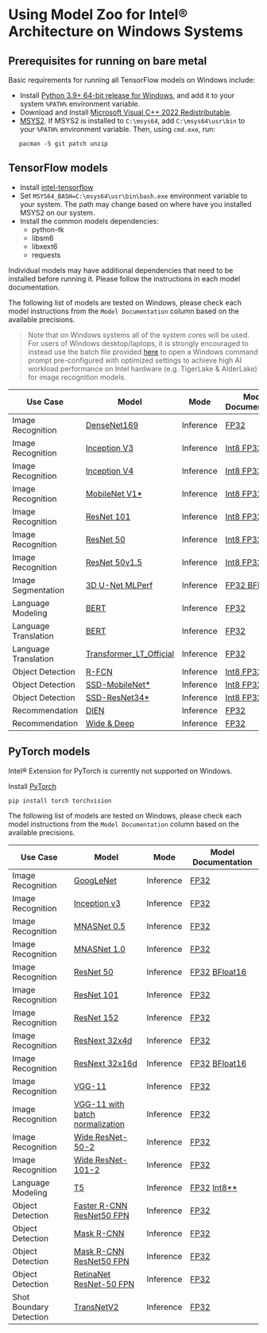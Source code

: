 # Using Model Zoo for Intel® Architecture on Windows Systems

## Prerequisites for running on bare metal

Basic requirements for running all TensorFlow models on Windows include:
 * Install [Python 3.9+ 64-bit release for Windows](https://www.python.org/downloads/windows/), and add it to your system `%PATH%` environment variable.
 * Download and Install [Microsoft Visual C++ 2022 Redistributable](https://docs.microsoft.com/en-us/cpp/windows/latest-supported-vc-redist?view=msvc-170).
 * [MSYS2](https://www.msys2.org). If MSYS2 is installed to `C:\msys64`, add `C:\msys64\usr\bin` to your `%PATH%` environment variable.
 Then, using `cmd.exe`, run:
 ```
    pacman -S git patch unzip
 ```

## TensorFlow models
* Install [intel-tensorflow](https://pypi.org/project/intel-tensorflow/)
* Set `MSYS64_BASH=C:\msys64\usr\bin\bash.exe` environment variable to your system. The path may change based on where have you installed MSYS2 on our system.
* Install the common models dependencies:
     * python-tk
     * libsm6
     * libxext6
     * requests
 
Individual models may have additional dependencies that need to be
installed before running it. Please follow the instructions in each model documentation. 

The following list of models are tested on Windows, please check each model instructions from the `Model Documentation` column based on the available precisions.
>Note that on Windows systems all of the system cores will be used. 
>For users of Windows desktop/laptops, it is strongly encouraged to instead use the batch file provided [here](/benchmarks/common/windows_intel1dnn_setenv.bat) to open a Windows command prompt pre-configured with optimized settings to achieve high AI workload performance on Intel hardware (e.g. TigerLake & AlderLake) for image recognition models.

| Use Case                | Model              | Mode      | Model Documentation |
| ----------------------- | ------------------ | --------- | --------------------------------- |
| Image Recognition       | [DenseNet169](https://arxiv.org/pdf/1608.06993.pdf) | Inference | [FP32](/benchmarks/image_recognition/tensorflow/densenet169/inference/README.md) |
| Image Recognition       | [Inception V3](https://arxiv.org/pdf/1512.00567.pdf) | Inference | [Int8 FP32](/benchmarks/image_recognition/tensorflow/inceptionv3/inference/README.md) |
| Image Recognition       | [Inception V4](https://arxiv.org/pdf/1602.07261.pdf) | Inference | [Int8 FP32](/benchmarks/image_recognition/tensorflow/inceptionv4/inference/README.md) |
| Image Recognition       | [MobileNet V1*](https://arxiv.org/pdf/1704.04861.pdf) | Inference | [Int8 FP32](/benchmarks/image_recognition/tensorflow/mobilenet_v1/inference/README.md) |
| Image Recognition       | [ResNet 101](https://arxiv.org/pdf/1512.03385.pdf) | Inference | [Int8 FP32](/benchmarks/image_recognition/tensorflow/resnet101/inference/README.md) |
| Image Recognition       | [ResNet 50](https://arxiv.org/pdf/1512.03385.pdf) | Inference  | [Int8 FP32](/benchmarks/image_recognition/tensorflow/resnet50/inference/README.md) |
| Image Recognition       | [ResNet 50v1.5](https://github.com/tensorflow/models/tree/v2.11.0/official/legacy/image_classification/resnet) | Inference | [Int8 FP32](/benchmarks/image_recognition/tensorflow/resnet50v1_5/inference/README.md) |
| Image Segmentation      | [3D U-Net MLPerf](https://arxiv.org/pdf/1606.06650.pdf) | Inference | [FP32 BFloat16](/benchmarks/image_segmentation/tensorflow/3d_unet_mlperf/inference/README.md) |
| Language Modeling       | [BERT](https://arxiv.org/pdf/1810.04805.pdf) | Inference | [FP32](/benchmarks/language_modeling/tensorflow/bert_large/inference/README.md) |
| Language Translation    | [BERT](https://arxiv.org/pdf/1810.04805.pdf) | Inference | [FP32](/benchmarks/language_translation/tensorflow/bert/inference/README.md) |
| Language Translation    | [Transformer_LT_Official](https://arxiv.org/pdf/1706.03762.pdf) | Inference | [FP32](/benchmarks/language_translation/tensorflow/transformer_lt_official/inference/README.md) |
| Object Detection        | [R-FCN](https://arxiv.org/pdf/1605.06409.pdf) | Inference | [Int8 FP32](/benchmarks/object_detection/tensorflow/rfcn/inference/README.md) |
| Object Detection        | [SSD-MobileNet*](https://arxiv.org/pdf/1704.04861.pdf) | Inference | [Int8 FP32](/benchmarks/object_detection/tensorflow/ssd-mobilenet/inference/README.md) |
| Object Detection        | [SSD-ResNet34*](https://arxiv.org/pdf/1512.02325.pdf) | Inference | [Int8 FP32](/benchmarks/object_detection/tensorflow/ssd-resnet34/inference/README.md) |
| Recommendation          | [DIEN](https://arxiv.org/abs/1809.03672) | Inference | [FP32](/benchmarks/recommendation/tensorflow/dien/inference/README.md) |
| Recommendation          | [Wide & Deep](https://arxiv.org/pdf/1606.07792.pdf) | Inference | [FP32](/benchmarks/recommendation/tensorflow/wide_deep/inference/README.md) |


## PyTorch models
Intel® Extension for PyTorch is currently not supported on Windows.

Install [PyTorch](https://pytorch.org/)
```
pip install torch torchvision
```

The following list of models are tested on Windows, please check each model instructions from the `Model Documentation` column based on the available precisions.

| Use Case                | Model              | Mode      | Model Documentation |
| ----------------------- | ------------------ | --------- | ------------------- |
| Image Recognition       | [GoogLeNet](https://arxiv.org/abs/1409.4842)         | Inference | [FP32](/quickstart/image_recognition/pytorch/googlenet/inference/cpu/README.md) |
| Image Recognition       | [Inception v3](https://arxiv.org/pdf/1512.00567.pdf) | Inference | [FP32](/quickstart/image_recognition/pytorch/inception_v3/inference/cpu/README.md) |
| Image Recognition       | [MNASNet 0.5](https://arxiv.org/abs/1807.11626)      | Inference | [FP32](/quickstart/image_recognition/pytorch/mnasnet0_5/inference/cpu/README.md) |
| Image Recognition       | [MNASNet 1.0](https://arxiv.org/abs/1807.11626)      | Inference | [FP32](/quickstart/image_recognition/pytorch/mnasnet1_0/inference/cpu/README.md) |
| Image Recognition       | [ResNet 50](https://arxiv.org/pdf/1512.03385.pdf)    | Inference | [FP32](/quickstart/image_recognition/pytorch/resnet50/inference/cpu/fp32/README.md) [BFloat16](/quickstart/image_recognition/pytorch/resnet50/inference/cpu/bfloat16/README.md) |
| Image Recognition       | [ResNet 101](https://arxiv.org/pdf/1512.03385.pdf)   | Inference | [FP32](/quickstart/image_recognition/pytorch/resnet101/inference/cpu/README.md) |
| Image Recognition       | [ResNet 152](https://arxiv.org/pdf/1512.03385.pdf)   | Inference | [FP32](/quickstart/image_recognition/pytorch/resnet152/inference/cpu/README.md) |
| Image Recognition       | [ResNext 32x4d](https://arxiv.org/abs/1611.05431)    | Inference | [FP32](/quickstart/image_recognition/pytorch/resnext-32x4d/inference/cpu/README.md) |
| Image Recognition       | [ResNext 32x16d](https://arxiv.org/abs/1611.05431)   | Inference | [FP32](/quickstart/image_recognition/pytorch/resnext-32x16d/inference/cpu/README.md) [BFloat16](/quickstart/image_recognition/pytorch/resnext-32x16d/inference/cpu/README.md) |
| Image Recognition       | [VGG-11](https://arxiv.org/abs/1409.1556)            | Inference | [FP32](/quickstart/image_recognition/pytorch/vgg11/inference/cpu/README.md) |
| Image Recognition       | [VGG-11 with batch normalization](https://arxiv.org/abs/1409.1556) | Inference | [FP32](/quickstart/image_recognition/pytorch/vgg11_bn/inference/cpu/README.md) |
| Image Recognition       | [Wide ResNet-50-2](https://arxiv.org/pdf/1605.07146.pdf)   | Inference | [FP32](/quickstart/image_recognition/pytorch/wide_resnet50_2/inference/cpu/README.md) |
| Image Recognition       | [Wide ResNet-101-2](https://arxiv.org/pdf/1605.07146.pdf)  | Inference | [FP32](/quickstart/image_recognition/pytorch/wide_resnet101_2/inference/cpu/README.md) |
| Language Modeling       | [T5](https://arxiv.org/abs/1910.10683) | Inference  | [FP32](/quickstart/language_modeling/pytorch/t5/inference/cpu/README.md) [Int8**](/quickstart/language_modeling/pytorch/t5/inference/cpu/README.md) |
| Object Detection        | [Faster R-CNN ResNet50 FPN](https://arxiv.org/abs/1506.01497) | Inference  | [FP32](/quickstart/object_detection/pytorch/faster_rcnn_resnet50_fpn/inference/cpu/README.md) |
| Object Detection        | [Mask R-CNN](https://arxiv.org/abs/1703.06870)                | Inference  | [FP32](/quickstart/object_detection/pytorch/maskrcnn/inference/cpu/README.md) |
| Object Detection        | [Mask R-CNN ResNet50 FPN](https://arxiv.org/abs/1703.06870)   | Inference  | [FP32](/quickstart/object_detection/pytorch/maskrcnn_resnet50_fpn/inference/cpu/README.md) |
| Object Detection        | [RetinaNet ResNet-50 FPN](https://arxiv.org/abs/1708.02002)   | Inference  | [FP32](/quickstart/object_detection/pytorch/retinanet_resnet50_fpn/inference/cpu/README.md) |
| Shot Boundary Detection          | [TransNetV2](https://arxiv.org/pdf/2008.04838.pdf)         | Inference  | [FP32](/quickstart/shot_boundary_detection/pytorch/transnetv2/inference/cpu/README.md) |
